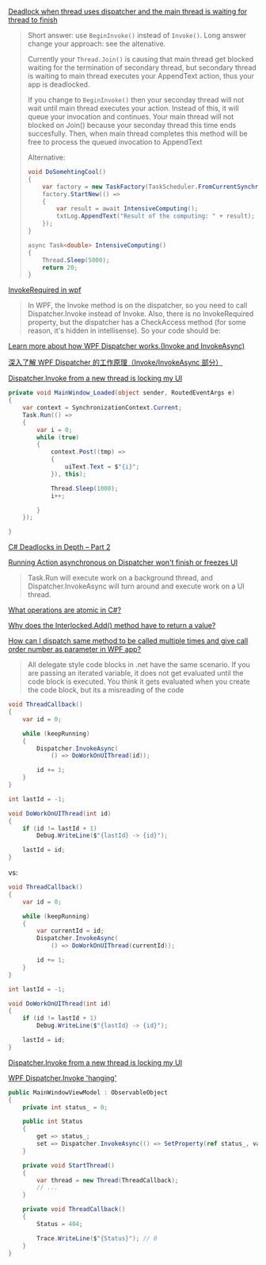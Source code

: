 [Deadlock when thread uses dispatcher and the main thread is waiting for thread to finish](https://stackoverflow.com/questions/24211934/deadlock-when-thread-uses-dispatcher-and-the-main-thread-is-waiting-for-thread-t)

> Short answer: use `BeginInvoke()` instead of `Invoke()`.  Long answer change your approach: see the altenative.
>
> Currently your `Thread.Join()` is causing that main thread get blocked waiting for the termination of secondary thread, but  secondary thread is waiting to main thread executes your AppendText  action, thus your app is deadlocked. 
>
> If you change to `BeginInvoke()` then your seconday thread will not wait until main thread executes your action. Instead of this,  it will queue your invocation and continues. Your main thread will not  blocked on Join() because your seconday thread this time ends  succesfully. Then, when main thread completes this method will be free  to process the queued invocation to AppendText
>
> Alternative:
>
> ```cs
> void DoSomehtingCool()
> {
>     var factory = new TaskFactory(TaskScheduler.FromCurrentSynchronizationContext());
>     factory.StartNew(() =>
>     {
>         var result = await IntensiveComputing();
>         txtLog.AppendText("Result of the computing: " + result);
>     });
> }
> 
> async Task<double> IntensiveComputing()
> {
>     Thread.Sleep(5000);
>     return 20;
> }
> ```

[InvokeRequired in wpf](https://stackoverflow.com/questions/15504826/invokerequired-in-wpf)

> In WPF, the Invoke method is on the dispatcher, so you need to call Dispatcher.Invoke instead of Invoke. Also, there is no InvokeRequired property, but the dispatcher has a CheckAccess method (for some reason, it's hidden in intellisense). So your code should be:

[Learn more about how WPF Dispatcher works.(Invoke and InvokeAsync)](https://getandplay.github.io/2019/05/16/Learn-more-about-how-WPF-Dispatcher-works-Invoke-and-InvokeAsync/)

[深入了解 WPF Dispatcher 的工作原理（Invoke/InvokeAsync 部分）](https://blog.walterlv.com/post/dotnet/2017/09/26/dispatcher-invoke-async.html)

[Dispatcher.Invoke from a new thread is locking my UI](https://stackoverflow.com/questions/8527778/dispatcher-invoke-from-a-new-thread-is-locking-my-ui)

```csharp
private void MainWindow_Loaded(object sender, RoutedEventArgs e)
{
    var context = SynchronizationContext.Current;
    Task.Run(() =>
    {
        var i = 0;
        while (true)
        {
            context.Post((tmp) =>
            {
                uiText.Text = $"{i}";
            }), this);

            Thread.Sleep(1000);
            i++;

        }
    });

}
```

[C# Deadlocks in Depth – Part 2](https://michaelscodingspot.com/c-deadlocks-in-depth-part-2/)

[Running Action asynchronous on Dispatcher won't finish or freezes UI](https://stackoverflow.com/questions/38723085/running-action-asynchronous-on-dispatcher-wont-finish-or-freezes-ui)

> Task.Run will execute work on a background thread, and Dispatcher.InvokeAsync will turn around and execute work on a UI thread.

[What operations are atomic in C#?](https://stackoverflow.com/questions/11745440/what-operations-are-atomic-in-c)

[Why does the Interlocked.Add() method have to return a value?](https://stackoverflow.com/questions/28850481/why-does-the-interlocked-add-method-have-to-return-a-value)

[How can I dispatch same method to be called multiple times and give call order number as parameter in WPF app?](https://stackoverflow.com/questions/49288704/how-can-i-dispatch-same-method-to-be-called-multiple-times-and-give-call-order-n)

> All delegate style code blocks in .net have the same scenario. If you are passing an iterated variable, it does not get evaluated until the code block is executed. You think it gets evaluated when you create the code block, but its a misreading of the code

```csharp
void ThreadCallback()
{
    var id = 0;

    while (keepRunning)
    {
        Dispatcher.InvokeAsync(
            () => DoWorkOnUIThread(id));

        id += 1;
    }
}

int lastId = -1;

void DoWorkOnUIThread(int id)
{
    if (id != lastId + 1)
        Debug.WriteLine($"{lastId} -> {id}");

    lastId = id;
}
```

vs:

```csharp
void ThreadCallback()
{
    var id = 0;

    while (keepRunning)
    {
        var currentId = id;
        Dispatcher.InvokeAsync(
            () => DoWorkOnUIThread(currentId));

        id += 1;
    }
}

int lastId = -1;

void DoWorkOnUIThread(int id)
{
    if (id != lastId + 1)
        Debug.WriteLine($"{lastId} -> {id}");

    lastId = id;
}
```

[Dispatcher.Invoke from a new thread is locking my UI](https://stackoverflow.com/questions/8527778/dispatcher-invoke-from-a-new-thread-is-locking-my-ui)

[WPF Dispatcher.Invoke 'hanging'](https://stackoverflow.com/questions/264163/wpf-dispatcher-invoke-hanging)

```csharp
public MainWindowViewModel : ObservableObject
{
    private int status_ = 0;

    public int Status
    {
        get => status_;
        set => Dispatcher.InvokeAsync(() => SetProperty(ref status_, value));
    }

    private void StartThread()
    {
        var thread = new Thread(ThreadCallback);
        // ...
    }

    private void ThreadCallback()
    {
        Status = 404;

        Trace.WriteLine($"{Status}"); // 0
    }
}
```
